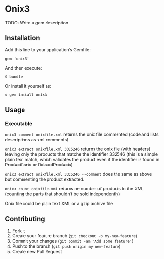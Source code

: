 # Onix3

TODO: Write a gem description

## Installation

Add this line to your application's Gemfile:

    gem 'onix3'

And then execute:

    $ bundle

Or install it yourself as:

    $ gem install onix3

## Usage

### Executable

`onix3 comment onixfile.xml` returns the onix file commented (code and lists descriptions as xml comments)

`onix3 extract onixfile.xml 3325246` returns the onix file (with headers) leaving only the products that matche the identifier 332546 (this is a simple plain text match, which validates the product even if the identifier is found in ProductParts or RelatedProducts)

`onix3 extract onixfile.xml 3325246 --comment` does the same as above but commenting the product extracted.

`onix3 count onixfile.xml` returns ne number of products in the XML (counting the parts that shouldn't be sold independently)

Onix file could be plain text XML or a gzip archive file

## Contributing

1. Fork it
2. Create your feature branch (`git checkout -b my-new-feature`)
3. Commit your changes (`git commit -am 'Add some feature'`)
4. Push to the branch (`git push origin my-new-feature`)
5. Create new Pull Request
